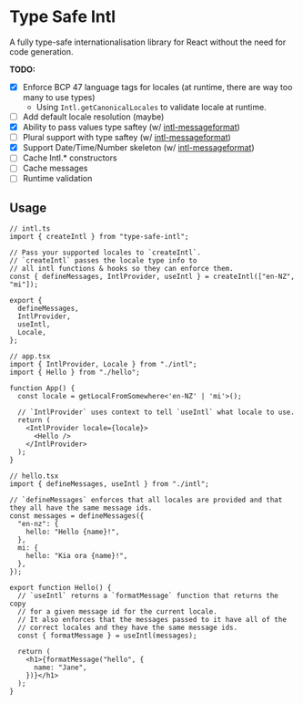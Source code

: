 # Type Safe Intl

A fully type-safe internationalisation library for React without the need for code generation.

**TODO:**

- [x] Enforce BCP 47 language tags for locales (at runtime, there are way too many to use types)
  - Using `Intl.getCanonicalLocales` to validate locale at runtime.
- [ ] Add default locale resolution (maybe)
- [X] Ability to pass values type saftey (w/ [intl-messageformat](https://formatjs.io/docs/intl-messageformat/))
- [ ] Plural support with type saftey (w/ [intl-messageformat](https://formatjs.io/docs/intl-messageformat/))
- [X] Support Date/Time/Number skeleton (w/ [intl-messageformat](https://formatjs.io/docs/intl-messageformat/))
- [ ] Cache Intl.\* constructors
- [ ] Cache messages
- [ ] Runtime validation

## Usage

```tsx
// intl.ts
import { createIntl } from "type-safe-intl";

// Pass your supported locales to `createIntl`.
// `createIntl` passes the locale type info to
// all intl functions & hooks so they can enforce them.
const { defineMessages, IntlProvider, useIntl } = createIntl(["en-NZ", "mi"]);

export {
  defineMessages,
  IntlProvider,
  useIntl,
  Locale,
};

// app.tsx
import { IntlProvider, Locale } from "./intl";
import { Hello } from "./hello";

function App() {
  const locale = getLocalFromSomewhere<'en-NZ' | 'mi'>();

  // `IntlProvider` uses context to tell `useIntl` what locale to use.
  return (
    <IntlProvider locale={locale}>
      <Hello />
    </IntlProvider>
  );
}

// hello.tsx
import { defineMessages, useIntl } from "./intl";

// `defineMessages` enforces that all locales are provided and that they all have the same message ids.
const messages = defineMessages({
  "en-nz": {
    hello: "Hello {name}!",
  },
  mi: {
    hello: "Kia ora {name}!",
  },
});

export function Hello() {
  // `useIntl` returns a `formatMessage` function that returns the copy
  // for a given message id for the current locale.
  // It also enforces that the messages passed to it have all of the
  // correct locales and they have the same message ids.
  const { formatMessage } = useIntl(messages);

  return (
    <h1>{formatMessage("hello", {
      name: "Jane",
    })}</h1>
  );
}
```
